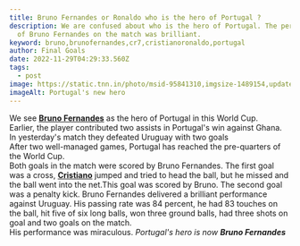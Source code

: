 ```yaml
---
title: Bruno Fernandes or Ronaldo who is the hero of Portugal ?
description: We are confused about who is the hero of Portugal. The perfomance
  of Bruno Fernandes on the match was brilliant.
keyword: bruno,brunofernandes,cr7,cristianoronaldo,portugal
author: Final Goals
date: 2022-11-29T04:29:33.560Z
tags:
  - post
image: https://static.tnn.in/photo/msid-95841310,imgsize-1489154,updatedat-1669684453742,width-200,height-200,resizemode-75/95841310.jpg
imageAlt: Portugal's new hero
---
```

We see **[Bruno Fernandes](https://www.google.com/search?gs_ssp=eJzj4tLP1TcoMC5MMzU1YPTiTyoqzctXSEstykvMS0ktBgCBvwl6&q=bruno+fernandes&rlz=1C1JJTC_enIN1018IN1018&oq=bruno&aqs=chrome.2.69i57j46i131i433i512l3j46i433i512j0i131i433l2j0i3j0i131i433j0i271.3619j0j15&sourceid=chrome&ie=UTF-8)** as the hero of Portugal in this World Cup.\
Earlier, the player contributed two assists in Portugal's win against Ghana.\
In yesterday's match they defeated Uruguay with two goals\
After two well-managed games, Portugal has reached the pre-quarters of the World Cup.\
Both goals in the match were scored by Bruno Fernandes. The first goal was a cross, **[Cristiano](https://www.google.com/search?gs_ssp=eJzj4tTP1TcwqigxKzRg9BJMLsosLslMzMtXKMrPS8xJyQcAkaUKOw&q=cristiano+ronaldo&rlz=1C1JJTC_enIN1018IN1018&oq=crist&aqs=chrome.1.0i67i131i355i433j46i67i131i433j69i57j46i67i131i433j0i131i433i512j0i512j0i131i433i512l3j0i512.5543j0j7&sourceid=chrome&ie=UTF-8)** jumped and tried to head the ball, but he missed and the ball went into the net.This goal was scored by Bruno. The second goal was a penalty kick. Bruno Fernandes delivered a brilliant performance against Uruguay. His passing rate was 84 percent, he had 83 touches on the ball, hit five of six long balls, won three  ground balls, had three shots on goal and two goals on the match.\
His performance was miraculous. *Portugal's hero* *is now **Bruno Fernandes***